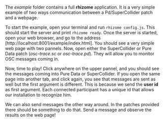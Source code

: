 The *example* folder contains a full **rhizome** application. It is a very simple example of two ways communication between a Pd/SuperCollider patch and a webpage.

To start the example, open your terminal and run `rhizome config.js`. This should start the server and print `rhizome ready`. Once the server is started, open your web browser, and go to the address [http://localhost:8001/example/index.html]. You should see a very simple web page with two pannels. Now, open either the SuperCollider or Pure Data patch (*osc-trace.sc* or *osc-trace.pd*). They will allow you to monitor OSC messages coming in.

Now, time to play! Click anywhere on the upper pannel, and you should see the messages coming into Pure Data or SuperCollider. If you open the same page into another tab, and click again, you see that messages are sent as well but the first argument is different. This is because we send the **user id** as first argument. Each connected participant has a unique id that allows our installation to recognize him.

We can also send messages the other way around. In the patches provided there should be something to do that. Send a message and observe the results on the web page!
